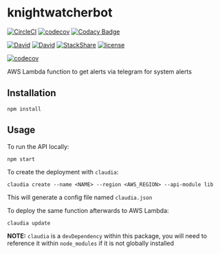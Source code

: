 # knightwatcherbot

[![CircleCI](https://img.shields.io/circleci/project/suddi/knightwatcherbot/master.svg)](https://circleci.com/gh/suddi/knightwatcherbot)
[![codecov](https://codecov.io/gh/suddi/knightwatcherbot/branch/master/graph/badge.svg)](https://codecov.io/gh/suddi/knightwatcherbot)
[![Codacy Badge](https://api.codacy.com/project/badge/Grade/462b2e476c1641b0ac4ade17a6064a8d)](https://www.codacy.com/app/Suddi/knightwatcherbot)

[![David](https://img.shields.io/david/suddi/knightwatcherbot.svg)](https://david-dm.org/suddi/knightwatcherbot)
[![David](https://img.shields.io/david/dev/suddi/knightwatcherbot.svg)](https://david-dm.org/suddi/knightwatcherbot?type=dev)
[![StackShare](https://img.shields.io/badge/tech-stack-0690fa.svg?style=flat)](https://stackshare.io/suddi/knightwatcherbot)
[![license](https://img.shields.io/github/license/suddi/knightwatcherbot.svg)](https://github.com/suddi/knightwatcherbot/blob/master/LICENSE)

[![codecov](https://codecov.io/gh/suddi/knightwatcherbot/branch/master/graphs/commits.svg)](https://codecov.io/gh/suddi/knightwatcherbot)

AWS Lambda function to get alerts via telegram for system alerts

## Installation

````
npm install
````

## Usage

To run the API locally:

````
npm start
````

To create the deployment with `claudia`:

````
claudia create --name <NAME> --region <AWS_REGION> --api-module lib
````

This will generate a config file named `claudia.json`

To deploy the same function afterwards to AWS Lambda:

````
claudia update
````

**NOTE:** `claudia` is a `devDependency` within this package, you will need to reference it within `node_modules` if it is not globally installed
